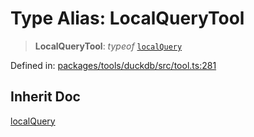 # Type Alias: LocalQueryTool

> **LocalQueryTool**: *typeof* [`localQuery`](../variables/localQuery.md)

Defined in: [packages/tools/duckdb/src/tool.ts:281](https://github.com/GeoDaCenter/openassistant/blob/bc4037be52d89829440fcc4aaa1010be73719d16/packages/tools/duckdb/src/tool.ts#L281)

## Inherit Doc

[localQuery](../variables/localQuery.md)
